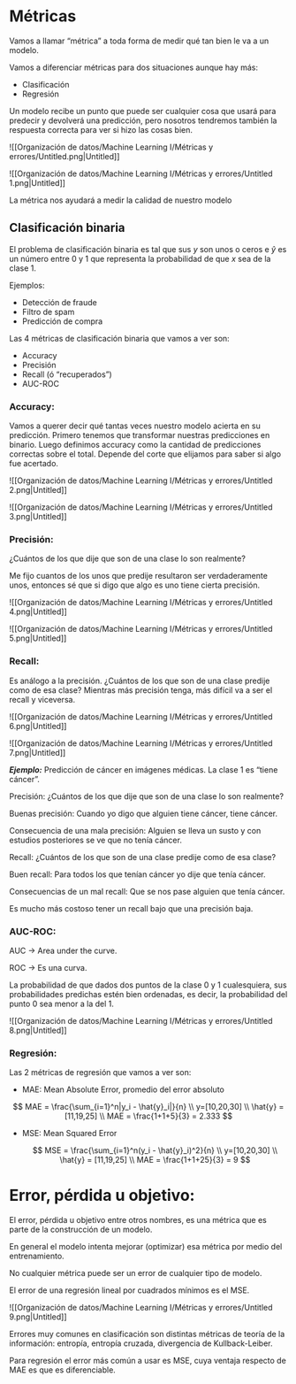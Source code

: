 # Métricas

Vamos a llamar “métrica” a toda forma de medir qué tan bien le va a un modelo.

Vamos a diferenciar métricas para dos situaciones aunque hay más:

- Clasificación
- Regresión

Un modelo recibe un punto que puede ser cualquier cosa que usará para predecir y devolverá una predicción, pero nosotros tendremos también la respuesta correcta para ver si hizo las cosas bien.

![[Organización de datos/Machine Learning I/Métricas y errores/Untitled.png|Untitled]]

![[Organización de datos/Machine Learning I/Métricas y errores/Untitled 1.png|Untitled]]

La métrica nos ayudará a medir la calidad de nuestro modelo

## Clasificación binaria

El problema de clasificación binaria es tal que sus $y$ son unos o ceros e $\hat{y}$ es un número entre 0 y 1 que representa la probabilidad de que $x$ sea de la clase 1.

Ejemplos:

- Detección de fraude
- Filtro de spam
- Predicción de compra

Las 4 métricas de clasificación binaria que vamos a ver son:

- Accuracy
- Precisión
- Recall (ó “recuperados”)
- AUC-ROC

### Accuracy:

Vamos a querer decir qué tantas veces nuestro modelo acierta en su predicción. Primero tenemos que transformar nuestras predicciones en binario. Luego definimos accuracy como la cantidad de predicciones correctas sobre el total. Depende del corte que elijamos para saber si algo fue acertado.

![[Organización de datos/Machine Learning I/Métricas y errores/Untitled 2.png|Untitled]]

![[Organización de datos/Machine Learning I/Métricas y errores/Untitled 3.png|Untitled]]

### Precisión:

¿Cuántos de los que dije que son de una clase lo son realmente?

Me fijo cuantos de los unos que predije resultaron ser verdaderamente unos, entonces sé que si digo que algo es uno tiene cierta precisión.

![[Organización de datos/Machine Learning I/Métricas y errores/Untitled 4.png|Untitled]]

![[Organización de datos/Machine Learning I/Métricas y errores/Untitled 5.png|Untitled]]

### Recall:

Es análogo a la precisión. ¿Cuántos de los que son de una clase predije como de esa clase? Mientras más precisión tenga, más difícil va a ser el recall y viceversa. 

![[Organización de datos/Machine Learning I/Métricas y errores/Untitled 6.png|Untitled]]

![[Organización de datos/Machine Learning I/Métricas y errores/Untitled 7.png|Untitled]]

***Ejemplo:*** Predicción de cáncer en imágenes médicas. La clase 1 es “tiene cáncer”.

Precisión: ¿Cuántos de los que dije que son de una clase lo son realmente?

Buenas precisión: Cuando yo digo que alguien tiene cáncer, tiene cáncer.

Consecuencia de una mala precisión: Alguien se lleva un susto y con estudios posteriores se ve que no tenía cáncer.

Recall: ¿Cuántos de los que son de una clase predije como de esa clase?

Buen recall: Para todos los que tenían cáncer yo dije que tenía cáncer.

Consecuencias de un mal recall: Que se nos pase alguien que tenía cáncer.

Es mucho más costoso tener un recall bajo que una precisión baja.

### AUC-ROC:

AUC → Area under the curve.

ROC → Es una curva.

La probabilidad de que dados dos puntos de la clase 0 y 1 cualesquiera, sus probabilidades predichas estén bien ordenadas, es decir, la probabilidad del punto 0 sea menor a la del 1.

 

![[Organización de datos/Machine Learning I/Métricas y errores/Untitled 8.png|Untitled]]

### Regresión:

Las 2 métricas de regresión que vamos a ver son:

- MAE: Mean Absolute Error, promedio del error absoluto

$$
MAE = \frac{\sum_{i=1}^n|y_i - \hat{y}_i|}{n} \\ y=[10,20,30] \\ \hat{y} = [11,19,25] \\ MAE = \frac{1+1+5}{3} = 2.333
$$

- MSE: Mean Squared Error
    
    $$
    MSE = \frac{\sum_{i=1}^n(y_i - \hat{y}_i)^2}{n} \\ y=[10,20,30] \\ \hat{y} = [11,19,25] \\ MAE = \frac{1+1+25}{3} = 9
    $$
    

# Error, pérdida u objetivo:

El error, pérdida u objetivo entre otros nombres, es una métrica que es parte de la construcción de un modelo.

En general el modelo intenta mejorar (optimizar) esa métrica por medio del entrenamiento.

No cualquier métrica puede ser un error de cualquier tipo de modelo.

El error de una regresión lineal por cuadrados mínimos es el MSE.

![[Organización de datos/Machine Learning I/Métricas y errores/Untitled 9.png|Untitled]]

Errores muy comunes en clasificación son distintas métricas de teoría de la información: entropía, entropía cruzada, divergencia de Kullback-Leiber.

Para regresión el error más común a usar es MSE, cuya ventaja respecto de MAE es que es diferenciable.